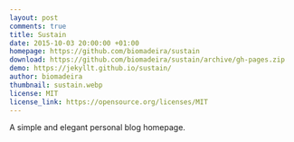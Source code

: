 ```yaml
---
layout: post
comments: true
title: Sustain
date: 2015-10-03 20:00:00 +01:00
homepage: https://github.com/biomadeira/sustain
download: https://github.com/biomadeira/sustain/archive/gh-pages.zip
demo: https://jekyllt.github.io/sustain/
author: biomadeira
thumbnail: sustain.webp
license: MIT
license_link: https://opensource.org/licenses/MIT
---
```


A simple and elegant personal blog homepage.
